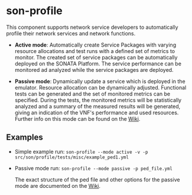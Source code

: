 # son-profile

This component supports network service developers to automatically profile their network services and network functions.

* **Active mode**:
Automatically create Service Packages with varying resource allocations and test runs with a defined set of metrics to monitor.
The created set of service packages can be automatically deployed on the SONATA Platform. The service performance can be monitored ad analyzed while the service packages are deployed.

* **Passive mode**:
Dynamically update a service which is deployed in the emulator. Resource allocation can be dynamically adjusted. Functional tests can be generated and the set of monitored metrics can be specified. During the tests, the monitored metrics will be statistically analyzed and a summary of the measured results will be generated, giving an indication of the VNF's performance and used resources.
Further info on this mode can be found on the [Wiki](https://github.com/sonata-nfv/son-cli/wiki/SONATA-Profiler).

## Examples

* Simple example run: `son-profile --mode active -v -p src/son/profile/tests/misc/example_ped1.yml`

* Passive mode run: `son-profile --mode passive -p ped_file.yml` 
  
  The exact structure of the ped file and other options for the passive mode are documented on the [Wiki](https://github.com/sonata-nfv/son-cli/wiki/son-profile:-passive-mode).
